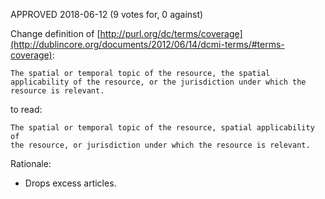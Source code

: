 APPROVED 2018-06-12 (9 votes for, 0 against)

Change definition of [http://purl.org/dc/terms/coverage](http://dublincore.org/documents/2012/06/14/dcmi-terms/#terms-coverage):

    The spatial or temporal topic of the resource, the spatial
    applicability of the resource, or the jurisdiction under which the
    resource is relevant.

to read:

    The spatial or temporal topic of the resource, spatial applicability of
    the resource, or jurisdiction under which the resource is relevant.

Rationale:

* Drops excess articles.

